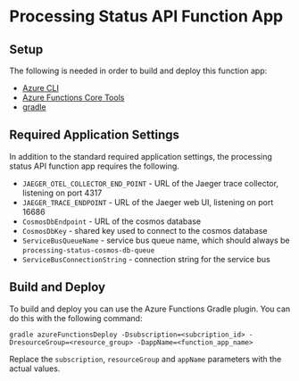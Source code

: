 # Processing Status API Function App

## Setup

The following is needed in order to build and deploy this function app:

- [Azure CLI](https://learn.microsoft.com/en-us/cli/azure/install-azure-cli)
- [Azure Functions Core Tools](https://learn.microsoft.com/en-us/azure/azure-functions/functions-run-local?tabs=v4%2Clinux%2Ccsharp%2Cportal%2Cbash#v2)
- [gradle](https://gradle.org/install/)

## Required Application Settings
In addition to the standard required application settings, the processing status API function app requires the following.

- `JAEGER_OTEL_COLLECTOR_END_POINT` - URL of the Jaeger trace collector, listening on port 4317
- `JAEGER_TRACE_ENDPOINT` - URL of the Jaeger web UI, listening on port 16686
- `CosmosDbEndpoint` - URL of the cosmos database
- `CosmosDbKey` - shared key used to connect to the cosmos database
- `ServiceBusQueueName` - service bus queue name, which should always be `processing-status-cosmos-db-queue`
- `ServiceBusConnectionString` - connection string for the service bus

## Build and Deploy

To build and deploy you can use the Azure Functions Gradle plugin. You can do this with the following command:

 ```
 gradle azureFunctionsDeploy -Dsubscription=<subcription_id> -DresourceGroup=<resource_group> -DappName=<function_app_name>
 ```
 Replace the `subscription`, `resourceGroup` and `appName` parameters with the actual values.